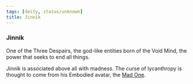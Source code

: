 ```yaml
---
tags: [deity, status/unknown]
title: Jinnik
---
```


### Jinnik

One of the Three Despairs, the god-like entities born of the Void Mind, the power that seeks to end all things. 

Jinnik is associated above all with madness. The curse of lycanthropy is thought to come from his Embodied avatar, the [Mad One](<../embodied-gods/mad-one.md>). 

